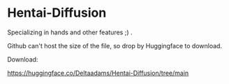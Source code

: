 # Hentai-Diffusion

Specializing in hands and other features ;) .


Github can't host the size of the file, so drop by Huggingface to download.

Download:

https://huggingface.co/Deltaadams/Hentai-Diffusion/tree/main

